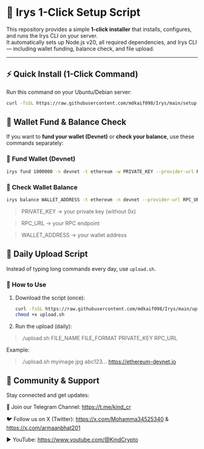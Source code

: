 # 🚀 Irys 1-Click Setup Script

This repository provides a simple **1-click installer** that installs, configures, and runs the Irys CLI on your server.  
It automatically sets up Node.js v20, all required dependencies, and Irys CLI — including wallet funding, balance check, and file upload.  

---

## ⚡ Quick Install (1-Click Command)

Run this command on your Ubuntu/Debian server:

```bash
curl -fsSL https://raw.githubusercontent.com/mdkaif098/Irys/main/setup.sh | bash
```

## 💸 Wallet Fund & Balance Check

If you want to **fund your wallet (Devnet)** or **check your balance**, use these commands separately:

### 🔹 Fund Wallet (Devnet)
```bash
irys fund 1000000 -n devnet -t ethereum -w PRIVATE_KEY --provider-url RPC_URL
```

### 🔹 Check Wallet Balance
```bash
irys balance WALLET_ADDRESS -t ethereum -n devnet --provider-url RPC_URL
```
> PRIVATE_KEY → your private key (without 0x)

> RPC_URL → your RPC endpoint

> WALLET_ADDRESS → your wallet address

## 📂 Daily Upload Script

Instead of typing long commands every day, use `upload.sh`.

### 🔸 How to Use
1. Download the script (once):
   ```bash
   curl -fsSL https://raw.githubusercontent.com/mdkaif098/Irys/main/upload.sh -o upload.sh
   chmod +x upload.sh
   ```
2. Run the upload (daily):
> ./upload.sh FILE_NAME FILE_FORMAT PRIVATE_KEY RPC_URL

Example:
> ./upload.sh myimage jpg abc123... https://ethereum-devnet.io

## 📢 Community & Support

Stay connected and get updates:

💬 Join our Telegram Channel: https://t.me/kind_cr

🐦 Follow us on X (Twitter): https://x.com/Mohamma34525340 & https://x.com/armaanbhat201

▶️ YouTube: https://www.youtube.com/@KindCrypto
